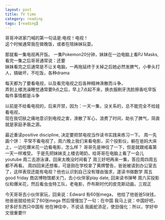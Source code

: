 ```yaml
---
layout: post
title: TV time 
category: reading
tags: [reading]
---
```


哥哥冲进家门喊的第一句话是:电视！电视！  
这个时候通常我在做晚饭，或者在陪妹妹玩耍。  

那就看一集电视再开饭。 一集Pokemon20分钟，妹妹在一边电脑上看PJ Masks,   
看完一集之后哥哥通常说：还要  
妹妹看完之后通常是不让关电脑，一再拖延终于关掉之后她必然发脾气，小拳头打人，搞破坏，不吃饭，各种drama  

每天都为了要看电视，以及看完电视之后各种精神涣散而斗争，  
弄到上楼洗澡睡觉通常要9点之后，早上7点起不来，换衣服刷牙洗脸擦香吃早饭每件事情都是斗争    

以前是不给看电视的，后来开禁，因为：一天一集，没关系的，总不能完全不给娃看电视，  
现在我切肤之痛地意识到电视之害，涣散了军心，浪费了时间，助长了脾气，简直就是家庭矛盾之源。 

最近重读positive discipline, 决定要把禁电视当作读书实践来练习一下。 
周一先画个饼： 平常不看电视了，周六晚上我们来看电影，买个投影仪，躺在爸妈大床上，一边吃爆米花一边看电影，怎么样？
哥哥先是神往了一下，但是就跟戒毒第一天一样难受。 于是先把妹妹支上楼去喝奶，给哥哥在电脑上看了一会儿youtube 
周二去游泳课，回来太晚没时间看了 
周三好吧再来一集，答应周四周五都不再看。
周四回来还想看，可是刚在学校拿了黄牌警告，爸爸被请到办公室去了，这样表现还能有电视？他也认识到自己没有理由强求，遂读书做数学 
周五good friday 商店博物馆都关门，去小伙伴家play date, 回来读书弹琴 
周六买投影仪和爆米花，然后看虫虫特工队，老电影，乔布斯时代的皮克斯动画，三观正

今天哥哥去小伙伴家玩，回来说：Edward 有60张mega， 他给了他爸爸5块钱，他爸爸就给他买了60张mega
然后慢慢加了一句：在中国 
我马上说：中国好吧，好多好东西只中国有
他在神往中，不说话
我画蛇添足，使劲强化：所以，学好中文很重要!!!







 
















